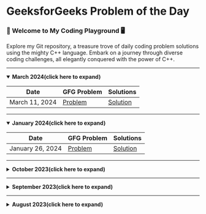 # GeeksforGeeks Problem of the Day

### 🚀 Welcome to My Coding Playground 🖥️

Explore my Git repository, a treasure trove of daily coding problem solutions using the mighty C++ language. Embark on a journey through diverse coding challenges, all elegantly conquered with the power of C++.

---

<details open>
<summary><strong>March 2024(click here to expand)</strong></summary>

| Date           | GFG Problem                                                                         | Solutions                                        |
| -------------- | ----------------------------------------------------------------------------------- | ------------------------------------------------ |
| March 11, 2024 | [Problem](https://www.geeksforgeeks.org/problems/count-pairs-sum-in-matrices4332/1) | [Solution](<./2024/03-2024(march)/11-march.cpp>) |

</details>

---

<details open>
<summary><strong>January 2024(click here to expand)</strong></summary>

| Date             | GFG Problem                                                                        | Solutions                                            |
| ---------------- | ---------------------------------------------------------------------------------- | ---------------------------------------------------- |
| January 26, 2024 | [Problem](https://www.geeksforgeeks.org/problems/fractional-knapsack-1587115620/1) | [Solution](<./2024/01-2024(january)/26-january.cpp>) |

</details>

---

<details>
<summary><strong>October 2023(click here to expand)</strong></summary>

| Date             | GFG Problem                                                                      | Solutions                                            |
| ---------------- | -------------------------------------------------------------------------------- | ---------------------------------------------------- |
| October 09, 2023 | [Problem](https://practice.geeksforgeeks.org/problems/height-of-binary-tree/1)   | [Solution](<./2023/10-2023(october)/09-october.cpp>) |
| October 08, 2023 | [Problem](https://practice.geeksforgeeks.org/problems/insert-in-a-sorted-list/1) | [Solution](<./2023/10-2023(october)/08-october.cpp>) |

</details>

---

<details>
<summary><strong>September 2023(click here to expand)</strong></summary>

| Date               | GFG Problem                                                                                          | Solutions                                                |
| ------------------ | ---------------------------------------------------------------------------------------------------- | -------------------------------------------------------- |
| September 25, 2023 | [Problem](https://practice.geeksforgeeks.org/problems/maximum-sum-combination/1)                     | [Solution](<./2023/09-2023(september)/25-september.cpp>) |
| September 24, 2023 | [Problem](https://practice.geeksforgeeks.org/problems/find-duplicates-in-an-array/1)                 | [Solution](<./2023/09-2023(september)/24-september.cpp>) |
| September 23, 2023 | [Problem](https://practice.geeksforgeeks.org/problems/equilibrium-point-1587115620/1)                | [Solution](<./2023/09-2023(september)/23-september.cpp>) |
| September 19, 2023 | [Problem](https://practice.geeksforgeeks.org/problems/find-first-set-bit-1587115620/1)               | [Solution](<./2023/09-2023(september)/19-september.cpp>) |
| September 18, 2023 | [Problem](https://practice.geeksforgeeks.org/problems/power-of-2-1587115620/1)                       | [Solution](<./2023/09-2023(september)/18-september.cpp>) |
| September 17, 2023 | [Problem](https://practice.geeksforgeeks.org/problems/print-first-n-fibonacci-numbers1002/1)         | [Solution](<./2023/09-2023(september)/17-september.cpp>) |
| September 15, 2023 | [Problem](https://practice.geeksforgeeks.org/problems/subset-sum-problem2014/1)                      | [Solution](<./2023/09-2023(september)/15-september.cpp>) |
| September 14, 2023 | [Problem](https://practice.geeksforgeeks.org/problems/perfect-sum-problem5633/1)                     | [Solution](<./2023/09-2023(september)/14-september.cpp>) |
| September 13, 2023 | [Problem](https://practice.geeksforgeeks.org/problems/largest-number-possible5028/1)                 | [Solution](<./2023/09-2023(september)/13-september.cpp>) |
| September 12, 2023 | [Problem](https://practice.geeksforgeeks.org/problems/perfect-numbers3207/1)                         | [Solution](<./2023/09-2023(september)/12-september.cpp>) |
| September 11, 2023 | [Problem](https://practice.geeksforgeeks.org/problems/lucky-numbers2911/1)                           | [Solution](<./2023/09-2023(september)/11-september.cpp>) |
| September 10, 2023 | [Problem](https://practice.geeksforgeeks.org/problems/insert-a-node-in-a-bst/1)                      | [Solution](<./2023/09-2023(september)/10-september.cpp>) |
| September 09, 2023 | [Problem](https://practice.geeksforgeeks.org/problems/kth-largest-element-in-bst/1)                  | [Solution](<./2023/09-2023(september)/09-september.cpp>) |
| September 08, 2023 | [Problem](https://practice.geeksforgeeks.org/problems/binary-tree-to-bst/1)                          | [Solution](<./2023/09-2023(september)/08-september.cpp>) |
| September 07, 2023 | [Problem](https://practice.geeksforgeeks.org/problems/minimum-multiplications-to-reach-end/1)        | [Solution](<./2023/09-2023(september)/07-september.cpp>) |
| September 06, 2023 | [Problem](https://practice.geeksforgeeks.org/problems/print-adjacency-list-1587115620/1)             | [Solution](<./2023/09-2023(september)/06-september.cpp>) |
| September 05, 2023 | [Problem](https://practice.geeksforgeeks.org/problems/print-adjacency-list-1587115620/1)             | [Solution](<./2023/09-2023(september)/05-september.cpp>) |
| September 04, 2023 | [Problem](https://practice.geeksforgeeks.org/problems/replace-os-with-xs0052/1)                      | [Solution](<./2023/09-2023(september)/04-september.cpp>) |
| September 03, 2023 | [Problem](https://practice.geeksforgeeks.org/problems/check-if-tree-is-isomorphic/1)                 | [Solution](<./2023/09-2023(september)/03-september.cpp>) |
| September 02, 2023 | [Problem](https://practice.geeksforgeeks.org/problems/leaf-under-budget/1)                           | [Solution](<./2023/09-2023(september)/02-september.cpp>) |
| September 01, 2023 | [Problem](https://practice.geeksforgeeks.org/problems/leftmost-and-rightmost-nodes-of-binary-tree/1) | [Solution](<./2023/09-2023(september)/01-september.cpp>) |

</details>

---

<details>
<summary><strong>August 2023(click here to expand)</strong></summary>

| Date            | GFG Problem                                                                                               | Solutions                                              |
| --------------- | --------------------------------------------------------------------------------------------------------- | ------------------------------------------------------ |
| August 31, 2023 | [Problem](https://practice.geeksforgeeks.org/problems/avl-tree-deletion/1)                                | [Solution](<./2023/08-2023(august)/31-august.cpp>)     |
| August 30, 2023 | [Problem](https://practice.geeksforgeeks.org/problems/delete-a-node-in-single-linked-list/1)              | [Solution](<./2023/08-2023(august)/30-august.cpp>)     |
| August 29, 2023 | [Problem](https://practice.geeksforgeeks.org/problems/delete-nodes-having-greater-value-on-right/1)       | [Solution](<./2023/08-2023(august)/29-august.cpp>)     |
| August 28, 2023 | [Problem](https://practice.geeksforgeeks.org/problems/remove-duplicate-element-from-sorted-linked-list/1) | [Solution](<./2023/08-2023(august)/28-august.cpp>)     |
| August 27, 2023 | [Problem](https://practice.geeksforgeeks.org/problems/reverse-a-string/1)                                 | [Solution](<./2023/08-2023(august)/27-august.cpp>)     |
| August 25, 2023 | [Problem](https://practice.geeksforgeeks.org/problems/palindrome-string0817/1)                            | [Solution](<./2023/08-2023(august)/25-august.cpp>)     |
| August 24, 2023 | [Problem](https://practice.geeksforgeeks.org/problems/multiply-two-strings/1)                             | [Solution](<./2023/08-2023(august)/24-august.cpp>)     |
| August 23, 2023 | [Problem](https://practice.geeksforgeeks.org/problems/find-the-string-in-grid0111/1)                      | [Solution](<./2023/08-2023(august)/23-august.cpp>)     |
| August 22, 2023 | [Problem](https://practice.geeksforgeeks.org/problems/make-matrix-beautiful-1587115620/1)                 | [Solution](<./2023/08-2023(august)/22-august.cpp>)     |
| August 21, 2023 | [Problem](https://practice.geeksforgeeks.org/problems/surround-the-1s2505/1)                              | [Solution](<./2023/08-2023(august)/21-august.cpp>)     |
| August 20, 2023 | [Problem](https://practice.geeksforgeeks.org/problems/number-of-occurrence2259/1)                         | [Solution 1](<./2023/08-2023(august)/20-august_1.cpp>) |
|                 |                                                                                                           | [Solution 2](<./2023/08-2023(august)/20-august_2.cpp>) |
| August 19, 2023 | [Problem](https://practice.geeksforgeeks.org/problems/subarray-with-given-sum-1587115621/1)               | [Solution](<./2023/08-2023(august)/19-august_2.cpp>)   |
| August 18, 2023 | [Problem](https://practice.geeksforgeeks.org/problems/leaders-in-an-array-1587115620/1)                   | [Solution](<./2023/08-2023(august)/18-august.cpp>)     |
| August 17, 2023 | [Problem](https://practice.geeksforgeeks.org/problems/next-smallest-palindrome4740/1)                     | [Solution](<./2023/08-2023(august)/17-august.cpp>)     |
| August 16, 2023 | [Problem](https://practice.geeksforgeeks.org/problems/nth-catalan-number0817/1)                           | [Solution](<./2023/08-2023(august)/16-august.cpp>)     |
| August 15, 2023 | [Problem](https://practice.geeksforgeeks.org/problems/flip-bits0240/1)                                    | [Solution](<./2023/08-2023(august)/15-august.cpp>)     |
| August 14, 2023 | [Problem](https://practice.geeksforgeeks.org/problems/finding-the-numbers0215/1)                          | [Solution](<./2023/08-2023(august)/14-august.cpp>)     |
| August 13, 2023 | [Problem](https://practice.geeksforgeeks.org/problems/nth-fibonacci-number1335/1)                         | [Solution 1](<./2023/08-2023(august)/13-august_1.cpp>) |
|                 |                                                                                                           | [Solution 2](<./2023/08-2023(august)/13-august_2.cpp>) |
| August 12, 2023 | [Problem](https://practice.geeksforgeeks.org/problems/longest-increasing-subsequence-1587115620/1)        | [Solution](<./2023/08-2023(august)/12-august.cpp>)     |
| August 11, 2023 | [Problem](https://practice.geeksforgeeks.org/problems/coin-change2448/1)                                  | [Solution](<./2023/08-2023(august)/11-august.cpp>)     |
| August 10, 2023 | [Problem](https://practice.geeksforgeeks.org/problems/longest-common-subsequence-1587115620/1)            | [Solution](<./2023/08-2023(august)/10-august.cpp>)     |
| August 06, 2023 | [Problem](https://practice.geeksforgeeks.org/problems/permutations-of-a-given-string-1587115620/1)        | [Solution 1](<./2023/08-2023(august)/06-august_1.cpp>) |
|                 |                                                                                                           | [Solution 2](<./2023/08-2023(august)/06-august_2.cpp>) |
| August 05, 2023 | [Problem](https://practice.geeksforgeeks.org/problems/chocolate-distribution-problem3825/1)               | [Solution](<./2023/08-2023(august)/05-august.cpp>)     |
| August 04, 2023 | [Problem](https://practice.geeksforgeeks.org/problems/reverse-a-stack/1)                                  | [Solution](<./2023/08-2023(august)/04-august.cpp>)     |

</details>
